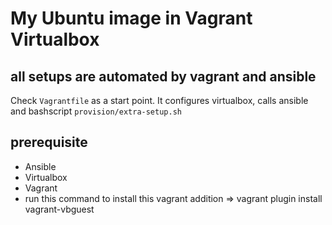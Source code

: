 # My Ubuntu image in Vagrant Virtualbox

## all setups are automated by vagrant and ansible

Check `Vagrantfile` as a start point. It configures virtualbox, calls ansible and bashscript `provision/extra-setup.sh`

## prerequisite
- Ansible
- Virtualbox
- Vagrant
- run this command to install this vagrant addition => vagrant plugin install vagrant-vbguest
